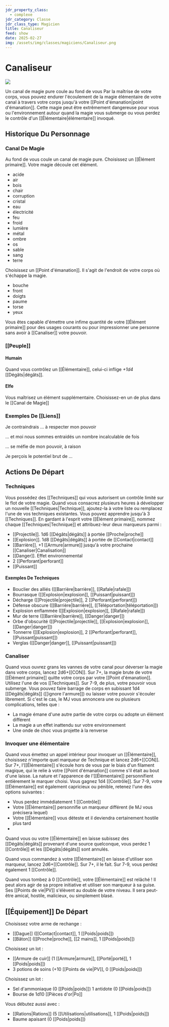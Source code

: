 ```yaml
---
jdr_property_class:
  - complexe
jdr_category: Classe
jdr_class_type: Magicien
title: Canaliseur
feed: show
date: 2025-02-27
img: /assets/img/classes/magiciens/Canaliseur.png
---
```


# Canaliseur

![](/assets/img/classes/magiciens/Canaliseur.png)

Un canal de magie pure coule au fond de vous Par la maîtrise de votre corps, vous pouvez endurer l'écoulement de la magie élémentaire de votre canal à travers votre corps jusqu'à votre [[Point d'émanation|point d'émanation]].
Cette magie peut être extrêmement dangereuse pour vous ou l'environnement autour quand la magie vous submerge ou vous perdez le contrôle d'un [[Élémentaire|élémentaire]] invoqué.

## Historique Du Personnage

### Canal De Magie

Au fond de vous coule un canal de magie pure. Choisissez un [[Élément primaire]]. Votre magie découle cet élément.

- acide
- air
- bois
- chair
- corruption
- cristal
- eau
- électricité
- feu
- froid
- lumière
- métal
- ombre
- os
- sable
- sang
- terre

Choisissez un [[Point d'émanation]]. Il s'agit de l'endroit de votre corps où s'échappe la magie.

- bouche
- front
- doigts
- paume
- torse
- yeux

Vous êtes capable d'émettre une infime quantité de votre [[Élément primaire]] pour des usages courants ou pour impressionner une personne sans avoir à [[Canaliser]] votre pouvoir.

### [[Peuple]]

#### Humain

Quand vous contrôlez un [[Élémentaire]], celui-ci inflige _+1d4_ [[Dégâts|dégâts]].

#### Elfe

Vous maîtrisez un élément supplémentaire. Choisissez-en un de plus dans le [[Canal de Magie]]

### Exemples De [[Liens]]

Je contraindrais … à respecter mon pouvoir

… et moi nous sommes entraidés un nombre incalculable de fois

… se méfie de mon pouvoir, à raison

Je perçois le potentiel brut de …

## Actions De Départ

### Techniques

Vous possédez des [[Techniques]] qui vous autorisent un contrôle limité sur le flot de votre magie. Quand vous consacrez plusieurs heures à développer un nouvelle [[Techniques|Technique]], ajoutez-la à votre liste ou remplacez l'une de vos techniques existantes. Vous pouvez apprendre jusqu'à 3 [[Techniques]]. En gardant à l'esprit votre [[Élément primaire]], nommez chaque [[Techniques|Technique]] et attribuez-leur deux marqueurs parmi :

- [[Projectile]]. 1d6 [[Dégâts|dégâts]] à portée [[Proche|proche]]
- [[Explosion]]. 1d8 [[Dégâts|dégâts]] à portée de [[Contact|contact]]
- [[Barrière]]. +1 [[Armure|armure]] jusqu'à votre prochaine [[Canaliser|Canalisation]]
- [[Danger]]. Effet environnemental
- 2 [[Perforant|perforant]]
- [[Puissant]]

#### Exemples De Techniques

- Bouclier des alliés ([[Barrière|barrière]], [[Rafale|rafale]])
- Bourrasque ([[Explosion|explosion]], [[Puissant|puissant]])
- Décharge ([[Projectile|projectile]], 2 [[Perforant|perforant]])
- Défense obscure ([[Barrière|barrière]], [[Téléportation|téléportation]])
- Explosion enflammée ([[Explosion|explosion]], [[Rafale|rafale]])
- Mur de terre ([[Barrière|barrière]], [[Danger|danger]])
- Orbe d'obscurité ([[Projectile|projectile]], [[Explosion|explosion]], [[Danger|danger]])
- Tonnerre ([[Explosion|explosion]], 2 [[Perforant|perforant]], [[Puissant|puissant]])
- Verglas ([[Danger|danger]], [[Puissant|puissant]])

### Canaliser

Quand vous ouvrez grans les vannes de votre canal pour déverser la magie dans votre corps, lancez 2d6+[[CON]]. Sur 7+, la magie brute de votre [[Élément primaire]] quitte votre corps par votre [[Point d'émanation]]. Utilisez l'une de vos [[Techniques]]. Sur 7-9, de plus, votre pouvoir vous submerge. Vous pouvez faire barrage de corps en subissant 1d4 [[Dégâts|dégâts]] ([[ignore l'armure]]) ou laisser votre pouvoir s'écouler librement. Si c'est le cas, le MJ vous annoncera une ou plusieurs complications, telles que :

- La magie émane d'une autre partie de votre corps ou adopte un élément différent
- La magie a un effet inattendu sur votre environnement
- Une onde de choc vous projette à la renverse

### Invoquer une élémentaire

Quand vous émettez un appel intérieur pour invoquer un [[Élémentaire]], choisissez n'importe quel marqueur de Technique et lancez 2d6+[[CON]]. Sur 7+, l'[[Élémentaire]] s'écoule hors de vous par le biais d'un filament magique, qui le relie à votre [[Point d'émanation]] comme s'il était au bout d'une laisse. La nature et l'apparence de l'[[Élémentaire]] personnifient entièrement le marquer choisi. Vous gagnez 1d4 [[Contrôle]]. Sur 7-9, votre [[Élémentaire]] est également capricieux ou pénible, retenez l'une des options suivantes :

- Vous perdez immédiatement 1 [[Contrôle]]
- Votre [[Élémentaire]] personnifie un marqueur différent (le MJ vous précisera lequel)
- Votre [[Élémentaire]] vous déteste et il deviendra certainement hostile plus tard
-
Quand vous ou votre [[Élémentaire]] en laisse subissez des [[Dégâts|dégâts]] provenant d'une source quelconque, vous perdez 1 [[Contrôle]] et les [[Dégâts|dégâts]] sont annulés.

Quand vous commandez à votre [[Élémentaire]] en laisse d'utiliser son marqueur, lancez 2d6+[[Contrôle]]. Sur 7+, il le fait. Sur 7-9, vous perdez également 1 [[Contrôle]].

Quand vous tombez à 0 [[Contrôle]], votre [[Élémentaire]] est relâché ! Il peut alors agir de sa propre initiative et utiliser son marqueur à sa guise. Ses [[Points de vie|PV]] s'élèvent au double de votre niveau. Il sera peut-être amical, hostile, malicieux, ou simplement blasé.

## [[Équipement]] De Départ

Choisissez votre arme de rechange :

- [[Dague]] ([[Contact|contact]], 1 [[Poids|poids]])
- [[Bâton]] ([[Proche|proche]], [[2 mains]], 1 [[Poids|poids]])

Choisissez un lot :
- [[Armure de cuir]] (1 [[Armure|armure]], [[Porté|porté]], 1 [[Poids|poids]])
- 3 potions de soins (+10 [[Points de vie|PV]], 0 [[Poids|poids]])

Choisissez un lot :

- Sel d'ammoniaque (0 [[Poids|poids]])
  1 antidote (0 [[Poids|poids]])
- Bourse de 1d10 [[Pièces d'or|Po]]

Vous débutez aussi avec :

- [[Rations|Rations]] (5 [[Utilisations|utilisations]], 1 [[Poids|poids]])
- Baume apaisant (0 [[Poids|poids]])
